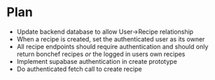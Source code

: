 # Plan

* Update backend database to allow User->Recipe relationship
* When a recipe is created, set the authenticated user as its owner
* All recipe endpoints should require authentication and should only return bonchef recipes _or_ the logged in users own recipes
* Implement supabase authentication in create prototype
* Do authenticated fetch call to create recipe